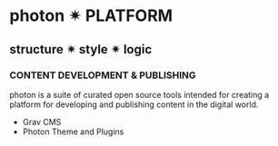 # photon ✴ PLATFORM
## structure ✴ style ✴ logic
### CONTENT DEVELOPMENT & PUBLISHING

photon is a suite of curated open source tools intended for creating a platform for developing and publishing content in the digital world. 



- Grav CMS
- Photon Theme and Plugins
